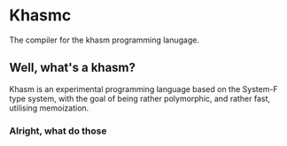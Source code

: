 # Khasmc

The compiler for the khasm programming lanugage.

## Well, what's a khasm?

Khasm is an experimental programming language based on the System-F type system, with the goal of being rather polymorphic, and rather fast, utilising memoization.

### Alright, what do those 
